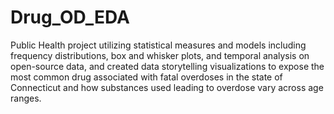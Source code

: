 # Drug_OD_EDA
Public Health project utilizing statistical measures and models including frequency distributions, box and whisker plots, and temporal analysis on open-source data, and created data storytelling visualizations to expose the most common drug associated with fatal overdoses in the state of Connecticut and how substances used leading to overdose vary across age ranges. 
